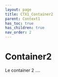 ```yaml
---
layout: page
title: CTX1_Container2
parent: Context1
has_toc: true
has_children: true
nav_order: 2
---
```


# Container2
Le container 2 ....